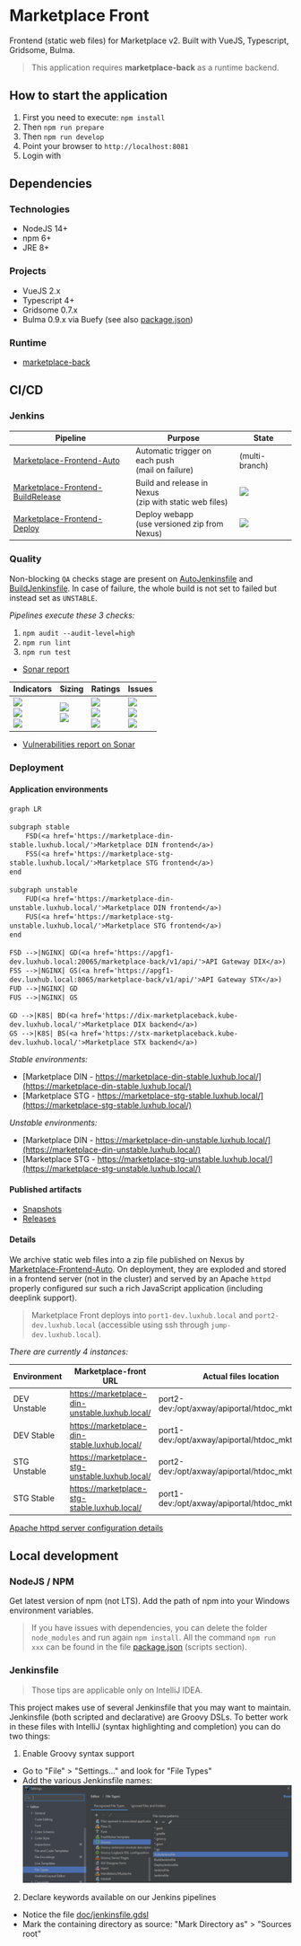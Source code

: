 # Marketplace Front

Frontend (static web files) for Marketplace v2.
Built with VueJS, Typescript, Gridsome, Bulma.

> This application requires **marketplace-back** as a runtime backend.

## How to start the application

1. First you need to execute: `npm install`
2. Then `npm run prepare`
3. Then `npm run develop`
4. Point your browser to `http://localhost:8081`
5. Login with 

## Dependencies

### Technologies

- NodeJS 14+
- npm 6+
- JRE 8+

### Projects

- VueJS 2.x
- Typescript 4+
- Gridsome 0.7.x
- Bulma 0.9.x via Buefy
  (see also [package.json](package.json))

### Runtime

- [marketplace-back](https://gitlab.luxhub.local/dev-luxhub/marketplace-back)

## CI/CD

### Jenkins

| Pipeline                                                                                                                 | Purpose                                                     | State                                                                                         |
| ------------------------------------------------------------------------------------------------------------------------ | ----------------------------------------------------------- | --------------------------------------------------------------------------------------------- |
| [Marketplace-Frontend-Auto](https://jenkins.luxhub.local:8443/view/Agora/job/Marketplace-Frontend-Auto/)                 | Automatic trigger on each push <br> (mail on failure)       | (multi-branch)                                                                                |
| [Marketplace-Frontend-BuildRelease](https://jenkins.luxhub.local:8443/view/Agora/job/Marketplace-Frontend-BuildRelease/) | Build and release in Nexus <br> (zip with static web files) | ![](https://jenkins.luxhub.local:8443/buildStatus/icon?job=Marketplace-Frontend-BuildRelease) |
| [Marketplace-Frontend-Deploy](https://jenkins.luxhub.local:8443/view/Agora/job/Marketplace-Frontend-Deploy/)             | Deploy webapp <br> (use versioned zip from Nexus)           | ![](https://jenkins.luxhub.local:8443/buildStatus/icon?job=Marketplace-Frontend-Deploy)       |

### Quality

Non-blocking `QA` checks stage are present on [AutoJenkinsfile](AutoJenkinsfile) and [BuildJenkinsfile](AutoJenkinsfile).
In case of failure, the whole build is not set to failed but instead set as `UNSTABLE`.

_Pipelines execute these 3 checks:_

1. `npm audit --audit-level=high`
2. `npm run lint`
3. `npm run test`

- [Sonar report](https://sonar.kube-dev.luxhub.local/dashboard?id=com.luxhub.agora%3Amarketplace-front)

| Indicators                                                                                                                                                                                                                                                                                                                                                                                                          | Sizing                                                                                                                                                                                                                                                                              | Ratings                                                                                                                                                                                                                                                                                                                                                                                                                           | Issues                                                                                                                                                                                                                                                                                                                                                                                                             |
| ------------------------------------------------------------------------------------------------------------------------------------------------------------------------------------------------------------------------------------------------------------------------------------------------------------------------------------------------------------------------------------------------------------------- | ----------------------------------------------------------------------------------------------------------------------------------------------------------------------------------------------------------------------------------------------------------------------------------- | --------------------------------------------------------------------------------------------------------------------------------------------------------------------------------------------------------------------------------------------------------------------------------------------------------------------------------------------------------------------------------------------------------------------------------- | ------------------------------------------------------------------------------------------------------------------------------------------------------------------------------------------------------------------------------------------------------------------------------------------------------------------------------------------------------------------------------------------------------------------ |
| ![](https://sonar.kube-dev.luxhub.local/api/project_badges/measure?project=com.luxhub.agora%3Amarketplace-front&metric=alert_status) <br> ![](https://sonar.kube-dev.luxhub.local/api/project_badges/measure?project=com.luxhub.agora%3Amarketplace-front&metric=coverage) <br> ![](https://sonar.kube-dev.luxhub.local/api/project_badges/measure?project=com.luxhub.agora%3Amarketplace-front&metric=sqale_index) | ![](https://sonar.kube-dev.luxhub.local/api/project_badges/measure?project=com.luxhub.agora%3Amarketplace-front&metric=ncloc) <br> ![](https://sonar.kube-dev.luxhub.local/api/project_badges/measure?project=com.luxhub.agora%3Amarketplace-front&metric=duplicated_lines_density) | ![](https://sonar.kube-dev.luxhub.local/api/project_badges/measure?project=com.luxhub.agora%3Amarketplace-front&metric=security_rating) <br> ![](https://sonar.kube-dev.luxhub.local/api/project_badges/measure?project=com.luxhub.agora%3Amarketplace-front&metric=reliability_rating) <br> ![](https://sonar.kube-dev.luxhub.local/api/project_badges/measure?project=com.luxhub.agora%3Amarketplace-front&metric=sqale_rating) | ![](https://sonar.kube-dev.luxhub.local/api/project_badges/measure?project=com.luxhub.agora%3Amarketplace-front&metric=bugs) <br> ![](https://sonar.kube-dev.luxhub.local/api/project_badges/measure?project=com.luxhub.agora%3Amarketplace-front&metric=code_smells) <br> ![](https://sonar.kube-dev.luxhub.local/api/project_badges/measure?project=com.luxhub.agora%3Amarketplace-front&metric=vulnerabilities) |

- [Vulnerabilities report on Sonar](https://sonar.kube-dev.luxhub.local/project/extension/dependencycheck/report_page?id=com.luxhub.agora%3Amarketplace-front&qualifier=TRK)

### Deployment

#### Application environments

```mermaid
graph LR

subgraph stable
    FSD(<a href='https://marketplace-din-stable.luxhub.local/'>Marketplace DIN frontend</a>)
    FSS(<a href='https://marketplace-stg-stable.luxhub.local/'>Marketplace STG frontend</a>)
end

subgraph unstable
    FUD(<a href='https://marketplace-din-unstable.luxhub.local/'>Marketplace DIN frontend</a>)
    FUS(<a href='https://marketplace-stg-unstable.luxhub.local/'>Marketplace STG frontend</a>)
end

FSD -->|NGINX| GD(<a href='https://apgf1-dev.luxhub.local:20065/marketplace-back/v1/api/'>API Gateway DIX</a>)
FSS -->|NGINX| GS(<a href='https://apgf1-dev.luxhub.local:8065/marketplace-back/v1/api/'>API Gateway STX</a>)
FUD -->|NGINX| GD
FUS -->|NGINX| GS

GD -->|K8S| BD(<a href='https://dix-marketplaceback.kube-dev.luxhub.local/'>Marketplace DIX backend</a>)
GS -->|K8S| BS(<a href='https://stx-marketplaceback.kube-dev.luxhub.local/'>Marketplace STX backend</a>)
```

_Stable environments:_
- [Marketplace DIN - https://marketplace-din-stable.luxhub.local/](https://marketplace-din-stable.luxhub.local/)
- [Marketplace STG - https://marketplace-stg-stable.luxhub.local/](https://marketplace-stg-stable.luxhub.local/)

_Unstable environments:_
- [Marketplace DIN - https://marketplace-din-unstable.luxhub.local/](https://marketplace-din-unstable.luxhub.local/)
- [Marketplace STG - https://marketplace-stg-unstable.luxhub.local/](https://marketplace-stg-unstable.luxhub.local/)

#### Published artifacts

- [Snapshots](https://nexus.luxhub.local:9443/#browse/browse:maven-snapshots:com%2Fluxhub%2Fagora%2Fmarketplace-front)
- [Releases](https://nexus.luxhub.local:9443/#browse/browse:maven-releases:com%2Fluxhub%2Fagora%2Fmarketplace-front)

#### Details

We archive static web files into a zip file published on Nexus by [Marketplace-Frontend-Auto](https://jenkins.luxhub.local:8443/view/Agora/job/Marketplace-Frontend-Auto/).
On deployment, they are exploded and stored in a frontend server (not in the cluster) and served by an Apache `httpd` properly configured sur such a rich JavaScript application (including deeplink support).

> Marketplace Front deploys into `port1-dev.luxhub.local` and `port2-dev.luxhub.local`
> (accessible using ssh through `jump-dev.luxhub.local`).

_There are currently 4 instances:_

| Environment  | Marketplace-front URL                          | Actual files location                            |
| ------------ | ---------------------------------------------- | ------------------------------------------------ |
| DEV Unstable | https://marketplace-din-unstable.luxhub.local/ | port2-dev:/opt/axway/apiportal/htdoc_mktp_dindix |
| DEV Stable   | https://marketplace-din-stable.luxhub.local/   | port1-dev:/opt/axway/apiportal/htdoc_mktp_dindix |
| STG Unstable | https://marketplace-stg-unstable.luxhub.local/ | port2-dev:/opt/axway/apiportal/htdoc_mktp_stgstx |
| STG Stable   | https://marketplace-stg-stable.luxhub.local/   | port1-dev:/opt/axway/apiportal/htdoc_mktp_stgstx |

[Apache httpd server configuration details](doc/apache-config.md)

## Local development

### NodeJS / NPM

Get latest version of npm (not LTS).
Add the path of npm into your Windows environment variables.

> If you have issues with dependencies, you can delete the folder `node_modules` and run again `npm install`.
> All the command `npm run xxx` can be found in the file [package.json](package.json) (scripts section).

### Jenkinsfile

> Those tips are applicable only on IntelliJ IDEA.

This project makes use of several Jenkinsfile that you may want to maintain.
Jenkinsfile (both scripted and declarative) are Groovy DSLs.
To better work in these files with IntelliJ (syntax highlighting and completion) you can do two things:

1. Enable Groovy syntax support

- Go to "File" > "Settings..." and look for "File Types"
- Add the various Jenkinsfile names:
  ![](doc/Jenkinsfile-association.png)

2. Declare keywords available on our Jenkins pipelines

- Notice the file [doc/jenkinsfile.gdsl](doc/jenkinsfile.gdsl)
- Mark the containing directory as source: "Mark Directory as" > "Sources root"

